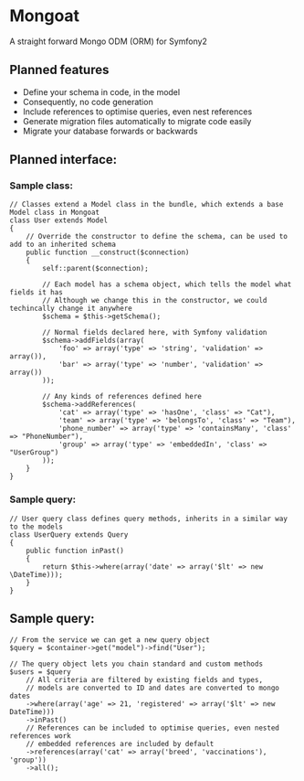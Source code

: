 # Mongoat

A straight forward Mongo ODM (ORM) for Symfony2


## Planned features

- Define your schema in code, in the model
- Consequently, no code generation
- Include references to optimise queries, even nest references
- Generate migration files automatically to migrate code easily
- Migrate your database forwards or backwards


## Planned interface:

### Sample class:

	// Classes extend a Model class in the bundle, which extends a base Model class in Mongoat
	class User extends Model
	{
		// Override the constructor to define the schema, can be used to add to an inherited schema
		public function __construct($connection)
		{
			self::parent($connection);

			// Each model has a schema object, which tells the model what fields it has
			// Although we change this in the constructor, we could techincally change it anywhere
			$schema = $this->getSchema();

			// Normal fields declared here, with Symfony validation
			$schema->addFields(array(
				'foo' => array('type' => 'string', 'validation' => array()),
				'bar' => array('type' => 'number', 'validation' => array())
			));

			// Any kinds of references defined here
			$schema->addReferences(
				'cat' => array('type' => 'hasOne', 'class' => "Cat"),
				'team' => array('type' => 'belongsTo', 'class' => "Team"),
				'phone_number' => array('type' => 'containsMany', 'class' => "PhoneNumber"),
				'group' => array('type' => 'embeddedIn', 'class' => "UserGroup")
			));
		}
	}

### Sample query:

	// User query class defines query methods, inherits in a similar way to the models
	class UserQuery extends Query
	{
		public function inPast()
		{
			return $this->where(array('date' => array('$lt' => new \DateTime)));
		}
	}

## Sample query:

	// From the service we can get a new query object
	$query = $container->get("model")->find("User");

	// The query object lets you chain standard and custom methods
	$users = $query
		// All criteria are filtered by existing fields and types,
		// models are converted to ID and dates are converted to mongo dates
		->where(array('age' => 21, 'registered' => array('$lt' => new DateTime)))
		->inPast()
		// References can be included to optimise queries, even nested references work
		// embedded references are included by default
		->references(array('cat' => array('breed', 'vaccinations'), 'group'))
		->all();
